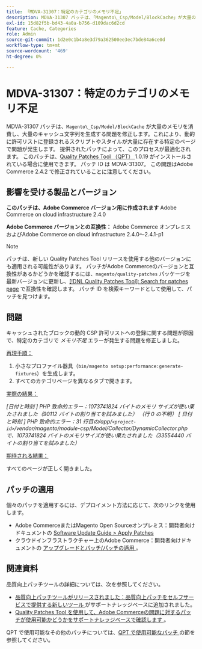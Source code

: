 ```yaml
---
title: 「MDVA-31307：特定のカテゴリのメモリ不足」
description: MDVA-31307 パッチは、「Magento\_Csp/Model/BlockCache」が大量のメモリを消費し、大量のキャッシュされた文字列を生成し、動的な許可リストのスクリプトやスタイルの多い特定のページで問題を引き起こす問題を修正します。 提供されたパッチによって、このプロセスが最適化されます。 このパッチは、[Quality Patches Tool （QPT） ] （/help/announcements/adobe-commerce-announcements/magento-quality-patches-released-new-tool-to-self-serve-quality-patches.md） 1.0.19 がインストールされている場合に利用できます。 パッチ ID は MDVA-31307。 この問題はAdobe Commerce 2.4.2 で修正されていることに注意してください。
exl-id: 15d82f5b-bd43-4a0a-b756-d109dac6d2cd
feature: Cache, Categories
role: Admin
source-git-commit: 1d2e0c1b4a8e3d79a362500ee3ec7bde84a6ce0d
workflow-type: tm+mt
source-wordcount: '469'
ht-degree: 0%

---
```


# MDVA-31307：特定のカテゴリのメモリ不足

MDVA-31307 パッチは、`Magento\_Csp/Model/BlockCache` が大量のメモリを消費し、大量のキャッシュ文字列を生成する問題を修正します。これにより、動的に許可リストに登録されるスクリプトやスタイルが大量に存在する特定のページで問題が発生します。 提供されたパッチによって、このプロセスが最適化されます。 このパッチは、[Quality Patches Tool （QPT） ](/help/announcements/adobe-commerce-announcements/magento-quality-patches-released-new-tool-to-self-serve-quality-patches.md)1.0.19 がインストールされている場合に使用できます。 パッチ ID は MDVA-31307。 この問題はAdobe Commerce 2.4.2 で修正されていることに注意してください。

## 影響を受ける製品とバージョン

**このパッチは、Adobe Commerce バージョン用に作成されます** Adobe Commerce on cloud infrastructure 2.4.0

**Adobe Commerce バージョンとの互換性：** Adobe Commerce オンプレミスおよびAdobe Commerce on cloud infrastructure 2.4.0～2.4.1-p1

>[!NOTE]
>
>パッチは、新しい Quality Patches Tool リリースを使用する他のバージョンにも適用される可能性があります。 パッチがAdobe Commerceのバージョンと互換性があるかどうかを確認するには、`magento/quality-patches` パッケージを最新バージョンに更新し、[[!DNL Quality Patches Tool]: Search for patches page](https://devdocs.magento.com/quality-patches/tool.html#patch-grid) で互換性を確認します。 パッチ ID を検索キーワードとして使用して、パッチを見つけます。

## 問題

キャッシュされたブロックの動的 CSP 許可リストへの登録に関する問題が原因で、特定のカテゴリで *メモリ不足* エラーが発生する問題を修正しました。

<u> 再現手順：</u>

1. 小さなプロファイル器具（`bin/magento setup:performance:generate-fixtures`）を生成します。
1. すべてのカテゴリページを異なるタブで開きます。

<u> 実際の結果：</u>

*[日付と時刻 ] PHP 致命的エラー：1073741824 バイトのメモリ サイズが使い果たされました（90112 バイトの割り当てを試みました） （行 0 の不明）
[ 日付と時刻 ] PHP 致命的エラー：31 行目の/app/`<project-id>`/vendor/magento/module-csp/Model/Collector/DynamicCollector.phpで、1073741824 バイトのメモリサイズが使い果たされました（33554440 バイトの割り当てを試みました）*

<u> 期待される結果：</u>

すべてのページが正しく開きました。

## パッチの適用

個々のパッチを適用するには、デプロイメント方法に応じて、次のリンクを使用します。

* Adobe CommerceまたはMagento Open Sourceオンプレミス：開発者向けドキュメントの [Software Update Guide > Apply Patches](https://devdocs.magento.com/guides/v2.4/comp-mgr/patching/mqp.html)
* クラウドインフラストラクチャー上のAdobe Commerce：開発者向けドキュメントの [ アップグレードとパッチ/パッチの適用 ](https://devdocs.magento.com/cloud/project/project-patch.html)。

## 関連資料

品質向上パッチツールの詳細については、次を参照してください。

* [ 品質向上パッチツールがリリースされました：品質向上パッチをセルフサービスで提供する新しいツール ](/help/announcements/adobe-commerce-announcements/magento-quality-patches-released-new-tool-to-self-serve-quality-patches.md) がサポートナレッジベースに追加されました。
* [Quality Patches Tool を使用して、Adobe Commerceの問題に対するパッチが使用可能かどうかをサポートナレッジベースで確認します ](/help/support-tools/patches-available-in-qpt-tool/check-patch-for-magento-issue-with-magento-quality-patches.md)。

QPT で使用可能なその他のパッチについては、[QPT で使用可能なパッチ ](https://support.magento.com/hc/en-us/sections/360010506631-Patches-available-in-MQP-tool-) の節を参照してください。
